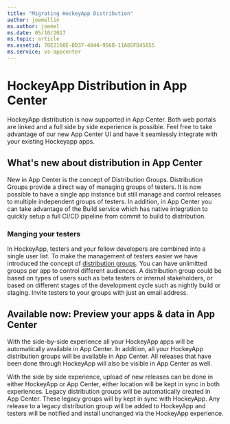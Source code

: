 ```yaml
---
title: "Migrating HockeyApp Distribution"
author: joemellin
ms.author: joemel
ms.date: 05/10/2017
ms.topic: article
ms.assetid: 78E2160E-DD37-4844-956B-11A85FD45855
ms.service: vs-appcenter
---
```


# HockeyApp Distribution in App Center

HockeyApp distribution is now supported in App Center. Both web portals are linked and a full side by side experience is possible. Feel free to take advantage of our new App Center UI and have it seamlessly integrate with your existing Hockeyapp apps.

## What's new about distribution in App Center

New in App Center is the concept of Distribution Groups. Distribution Groups provide a direct way of managing groups of testers. It is now possible to have a single app instance but still manage and control releases to multiple independent groups of testers. In addition, in App Center you can take advantage of the Build service which has native integration to quickly setup a full CI/CD pipeline from commit to build to distribution.

### Manging your testers

In HockeyApp, testers and your fellow developers are combined into a single user list. To make the management of testers easier we have introduced the concept of [distribution groups][dist-groups]. You can have unlimitted groups per app to control different audiences. A distribution group could be based on types of users such as beta testers or internal stakeholders, or based on different stages of the development cycle such as nightly build or staging. Invite testers to your groups with just an email address.

## Available now: Preview your apps & data in App Center

With the side-by-side experience all your HockeyApp apps will be automatically available in App Center. In addition, all your HockeyApp distribution groups will be available in App Center. All releases that have been done through HockeyApp will also be visible in App Center as well.

With the side by side experience, upload of new releases can be done in either HockeyApp or App Center, either location will be kept in sync in both experiences. Legacy distribution groups will be automatically created in App Center. These legacy groups will by kept in sync with HockeyApp. Any release to a legacy distribution group will be added to HockeyApp and testers will be notified and install unchanged via the HockeyApp experience.

[dist-groups]: ~/distribution/groups.md
